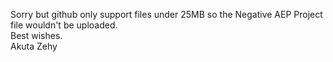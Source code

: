 Sorry but github only support files under 25MB so the Negative AEP Project file wouldn't be uploaded.</br>
Best wishes. </br>
Akuta Zehy </br>
